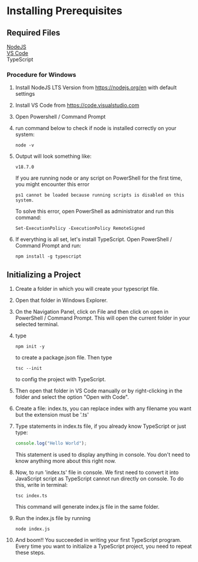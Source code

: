 # Installing Prerequisites
## Required Files
[NodeJS](https://nodejs.org/en)  
[VS Code](https://code.visualstudio.com)  
TypeScript
### Procedure for Windows
1. Install NodeJS LTS Version from https://nodejs.org/en with default settings
2. Install VS Code from https://code.visualstudio.com
3. Open Powershell / Command Prompt
4. run command below to check if node is installed correctly on your system:
    ```
    node -v
    ```
5.  Output will look something like:
    ```
    v18.7.0
    ```

    If you are running node or any script on PowerShell for the first time, you might encounter this error
    ```
    ps1 cannot be loaded because running scripts is disabled on this system.
    ```
    To solve this error, open PowerShell as administrator and run this command:
    ```
    Set-ExecutionPolicy -ExecutionPolicy RemoteSigned
    ```
6. If everything is all set, let's install TypeScript.
   Open PowerShell / Command Prompt and run:
   ```
   npm install -g typescript
   ```

## Initializing a Project
1. Create a folder in which you will create your typescript file.
2. Open that folder in Windows Explorer.
3. On the Navigation Panel, click on File and then click on open in PowerShell / Command Prompt. This will open the current folder in your selected terminal.
4. type 
   ```
   npm init -y
   ```
   to create a package.json file. Then type
   ```
   tsc --init
   ```
   to config the project with TypeScript.

5. Then open that folder in VS Code manually or by right-clicking in the folder and select the option "Open with Code".
6. Create a file: index.ts, you can replace index with any filename you want but the extension must be '.ts'
7. Type statements in index.ts file, if you already know TypeScript or just type:
   ```javascript
   console.log("Hello World");
   ```

   This statement is used to display anything in console. You don't need to know anything more about this right now.
8. Now, to run 'index.ts' file in console. We first need to convert it into JavaScript script as TypeScript cannot run directly on console. To do this, write in terminal:
    ```
    tsc index.ts
    ```
    This command will generate index.js file in the same folder.
9. Run the index.js file by running
    ```
    node index.js
    ```
10. And boom!! You succeeded in writing your first TypeScript program. Every time you want to initialize a TypeScript project, you need to repeat these steps.